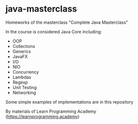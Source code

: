 # java-masterclass

Homeworks of the masterclass "Complete Java Masterclass"

In the course is considered Java Core including: 
  - OOP
  - Collections
  - Generics
  - JavaFX
  - I/O 
  - NIO 
  - Concurrency
  - Lambdas
  - Regexp
  - Unit Testing
  - Networking
  
Some simple examples of implementations are in this repository

By materials of Learn Programming Academy (https://learnprogramming.academy) 
